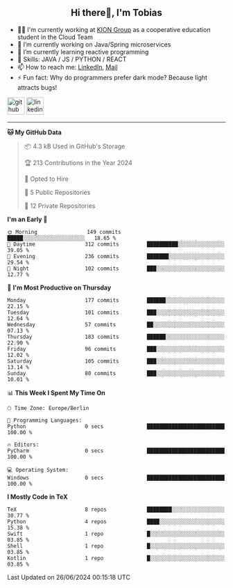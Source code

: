 <h2 align="center">Hi there👋, I'm Tobias</h2>

- 🧑‍💼 I'm currently working at [KION Group](https://www.kiongroup.com/) as a cooperative education student in the Cloud Team
- 🔭 I’m currently working on Java/Spring microservices 
- 🌱 I’m currently learning reactive programming 
- 💪 Skills: JAVA / JS / PYTHON / REACT
- 📫 How to reach me: [LinkedIn](https://www.linkedin.com/in/tgoetz), [Mail](mailto:mail@tobiasgoetz.com) 
- ⚡ Fun fact: Why do programmers prefer dark mode? Because light attracts bugs!

[<img src='https://cdn.jsdelivr.net/npm/simple-icons@3.0.1/icons/github.svg' alt='github' height='40'>](https://github.com/TobiasGoetz)  [<img src='https://cdn.jsdelivr.net/npm/simple-icons@3.0.1/icons/linkedin.svg' alt='linkedin' height='40'>](https://www.linkedin.com/in/tgoetz/)  

---

<!--START_SECTION:waka-->
**🐱 My GitHub Data** 

> 📦 4.3 kB Used in GitHub's Storage 
 > 
> 🏆 213 Contributions in the Year 2024
 > 
> 💼 Opted to Hire
 > 
> 📜 5 Public Repositories 
 > 
> 🔑 12 Private Repositories 
 > 
**I'm an Early 🐤** 

```text
🌞 Morning                149 commits         █████░░░░░░░░░░░░░░░░░░░░   18.65 % 
🌆 Daytime                312 commits         ██████████░░░░░░░░░░░░░░░   39.05 % 
🌃 Evening                236 commits         ███████░░░░░░░░░░░░░░░░░░   29.54 % 
🌙 Night                  102 commits         ███░░░░░░░░░░░░░░░░░░░░░░   12.77 % 
```
📅 **I'm Most Productive on Thursday** 

```text
Monday                   177 commits         ██████░░░░░░░░░░░░░░░░░░░   22.15 % 
Tuesday                  101 commits         ███░░░░░░░░░░░░░░░░░░░░░░   12.64 % 
Wednesday                57 commits          ██░░░░░░░░░░░░░░░░░░░░░░░   07.13 % 
Thursday                 183 commits         ██████░░░░░░░░░░░░░░░░░░░   22.90 % 
Friday                   96 commits          ███░░░░░░░░░░░░░░░░░░░░░░   12.02 % 
Saturday                 105 commits         ███░░░░░░░░░░░░░░░░░░░░░░   13.14 % 
Sunday                   80 commits          ███░░░░░░░░░░░░░░░░░░░░░░   10.01 % 
```


📊 **This Week I Spent My Time On** 

```text
🕑︎ Time Zone: Europe/Berlin

💬 Programming Languages: 
Python                   0 secs              █████████████████████████   100.00 % 

🔥 Editors: 
PyCharm                  0 secs              █████████████████████████   100.00 % 

💻 Operating System: 
Windows                  0 secs              █████████████████████████   100.00 % 
```

**I Mostly Code in TeX** 

```text
TeX                      8 repos             ████████░░░░░░░░░░░░░░░░░   30.77 % 
Python                   4 repos             ████░░░░░░░░░░░░░░░░░░░░░   15.38 % 
Swift                    1 repo              █░░░░░░░░░░░░░░░░░░░░░░░░   03.85 % 
Shell                    1 repo              █░░░░░░░░░░░░░░░░░░░░░░░░   03.85 % 
Kotlin                   1 repo              █░░░░░░░░░░░░░░░░░░░░░░░░   03.85 % 
```




 Last Updated on 26/06/2024 00:15:18 UTC
<!--END_SECTION:waka-->
